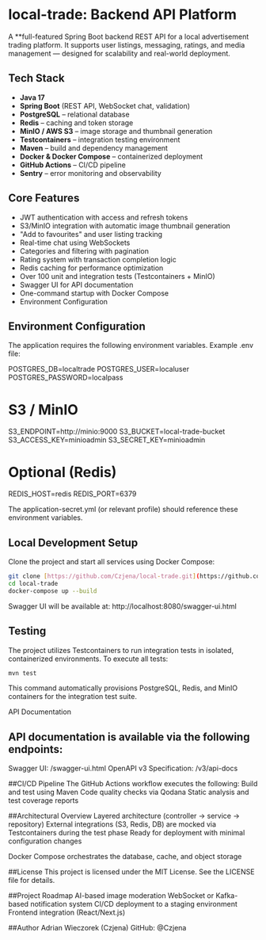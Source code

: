 # local-trade: Backend API Platform

A **full-featured Spring Boot backend REST API for a local advertisement trading platform.
It supports user listings, messaging, ratings, and media management — designed for scalability and real-world deployment.

## Tech Stack
- **Java 17**
- **Spring Boot** (REST API, WebSocket chat, validation)
- **PostgreSQL** – relational database  
- **Redis** – caching and token storage  
- **MinIO / AWS S3** – image storage and thumbnail generation  
- **Testcontainers** – integration testing environment  
- **Maven** – build and dependency management  
- **Docker & Docker Compose** – containerized deployment  
- **GitHub Actions** – CI/CD pipeline  
- **Sentry** – error monitoring and observability  


## Core Features
- JWT authentication with access and refresh tokens
- S3/MinIO integration with automatic image thumbnail generation
- "Add to favourites" and user listing tracking
- Real-time chat using WebSockets
- Categories and filtering with pagination
- Rating system with transaction completion logic
- Redis caching for performance optimization
- Over 100 unit and integration tests (Testcontainers + MinIO)
- Swagger UI for API documentation
- One-command startup with Docker Compose
- Environment Configuration


## Environment Configuration

The application requires the following environment variables. Example .env file:

POSTGRES_DB=localtrade
POSTGRES_USER=localuser
POSTGRES_PASSWORD=localpass

# S3 / MinIO
S3_ENDPOINT=http://minio:9000
S3_BUCKET=local-trade-bucket
S3_ACCESS_KEY=minioadmin
S3_SECRET_KEY=minioadmin

# Optional (Redis)
REDIS_HOST=redis
REDIS_PORT=6379


The application-secret.yml (or relevant profile) should reference these environment variables.

## Local Development Setup

Clone the project and start all services using Docker Compose:

```bash
git clone [https://github.com/Czjena/local-trade.git](https://github.com/Czjena/local-trade.git)
cd local-trade
docker-compose up --build
```

Swagger UI will be available at:
http://localhost:8080/swagger-ui.html


## Testing
The project utilizes Testcontainers to run integration tests in isolated, containerized environments.
To execute all tests:

```bash
mvn test
```

This command automatically provisions PostgreSQL, Redis, and MinIO containers for the integration test suite.

API Documentation

## API documentation is available via the following endpoints:
Swagger UI: /swagger-ui.html
OpenAPI v3 Specification: /v3/api-docs

##CI/CD Pipeline
The GitHub Actions workflow executes the following:
Build and test using Maven
Code quality checks via Qodana
Static analysis and test coverage reports

##Architectural Overview
Layered architecture (controller → service → repository)
External integrations (S3, Redis, DB) are mocked via Testcontainers during the test phase
Ready for deployment with minimal configuration changes

Docker Compose orchestrates the database, cache, and object storage

##License
This project is licensed under the MIT License.
See the LICENSE file for details.

##Project Roadmap
AI-based image moderation
WebSocket or Kafka-based notification system
CI/CD deployment to a staging environment
Frontend integration (React/Next.js)

##Author
Adrian Wieczorek (Czjena)
GitHub: @Czjena
